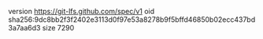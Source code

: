 version https://git-lfs.github.com/spec/v1
oid sha256:9dc8bb2f3f2402e3113d0f97e53a8278b9f5bffd46850b02ecc437bd3a7aa6d3
size 7290
